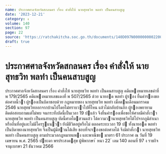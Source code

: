 ```yaml
---
name: ประกาศศาลจังหวัดสกลนคร เรื่อง คำสั่งให้ นายสุทธวิท พลทำ เป็นคนสาบสูญ
date: '2023-12-21'
category: ง
volume: 140
section: 97
page: 22
source: 'https://ratchakitcha.soc.go.th/documents/140D097N0000000002200.pdf'
draft: true
---
```


# ประกาศศาลจังหวัดสกลนคร เรื่อง คำสั่งให้ นายสุทธวิท พลทำ เป็นคนสาบสูญ

ประกาศศาลจังหวัดสกลนคร เรื่อง คําสั่งให้ นายสุทธวิท พลทํา เป็นคนสาบสูญ คดีแพงหมายเลขดําที่ พ 179/2565 คดีแพงหมายเลขแดงที่ พ 507/2565 ด้วย นายอด พลทํา ผู้รอง ยื่นคํารองขอต่อศาลนี้วา ผู้รองเป็นบิดาชอบด้วย กฎหมายของ นายสุทธวิท พลทํา เมื่อตนเดือนมกราคม 2546 นายสุทธวิทออกจากบ้านไปโดยไม่ทราบวาไปที่ไหน แล้วไม่กลับบ้านอีก ผู้รองพยายามติดต่อสอบถามแต่ไม่พบ จนกระทั่งบัดนี้เป็นเวลา 19 ปแล้ว จึงยื่นคํารองเพื่อขอให้ศาลมีคําสั่งวา นายสุทธวิท พลทํา เป็นคนสาบสูญ บัดนี้ศาลไตสวนแล้ว ได้ความวานายสุทธวิทได้ไปจากภูมิลําเนาหรือถิ่นที่อยู่และไม่มีใครรูแนวา ยังมีชีวิตอยู่หรือไม่ ตลอดระยะเวลา 19 ป ทั้งนายอด พลทํา เป็นบิดาของนายสุทธวิท จึงเป็นผู้มีสวนได้เสีย ชอบที่จะรองขอต่อศาลได้ จึงมีคําสั่งวา นายสุทธวิท พลทํา เป็นคนสาบสูญ ตามประมวลกฎหมายแพง และพาณิชย มาตรา 61 ประกาศ ณ วันที่ 19 เมษายน พ.ศ. 2565 ปยะดา พรประสงคสุข ผู้พิพากษา ้ หนา 22 ่ เลม 140 ตอนที่ 97 ง ราชกิจจานุเบกษา 21 ธันวาคม 2566

